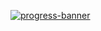 [![progress-banner](https://backend.codecrafters.io/progress/http-server/6ec3f655-1baf-4e2d-919e-bb91fde4195b)](https://app.codecrafters.io/users/codecrafters-bot?r=2qF)
